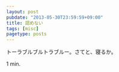 ```yaml
---
layout: post
pubdate: "2013-05-30T23:59:59+09:00"
title: 認めない
tags: [misc]
pagetype: posts
---
```

トーラブルブルトラブルー。さてと、寝るか。

1 min.
